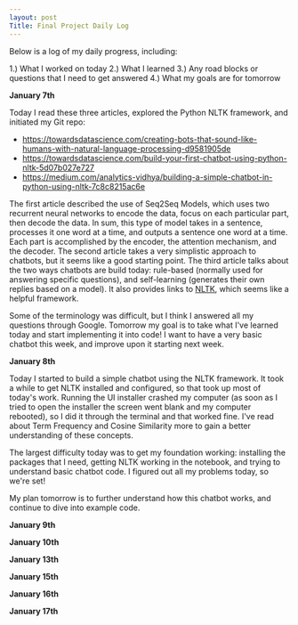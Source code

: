 ```yaml
---
layout: post
Title: Final Project Daily Log
---
```


Below is a log of my daily progress, including:

1.) What I worked on today
2.) What I learned
3.) Any road blocks or questions that I need to get answered
4.) What my goals are for tomorrow

**January 7th**

Today I read these three articles, explored the Python NLTK framework, and initiated my Git repo:
- <https://towardsdatascience.com/creating-bots-that-sound-like-humans-with-natural-language-processing-d9581905de>
- <https://towardsdatascience.com/build-your-first-chatbot-using-python-nltk-5d07b027e727>
- <https://medium.com/analytics-vidhya/building-a-simple-chatbot-in-python-using-nltk-7c8c8215ac6e>

The first article described the use of Seq2Seq Models, which uses two recurrent neural networks to encode the data, focus on each particular part, then decode the data. In sum, this type of model takes in a sentence, processes it one word at a time, and outputs a sentence one word at a time. Each part is accomplished by the encoder, the attention mechanism, and the decoder.
The second article takes a very simplistic approach to chatbots, but it seems like a good starting point.
The third article talks about the two ways chatbots are build today: rule-based (normally used for answering specific questions), and self-learning (generates their own replies based on a model). It also provides links to [NLTK](https://www.nltk.org/), which seems like a helpful framework.

Some of the terminology was difficult, but I think I answered all my questions through Google. Tomorrow my goal is to take what I've learned today and start implementing it into code! I want to have a very basic chatbot this week, and improve upon it starting next week.

**January 8th**

Today I started to build a simple chatbot using the NLTK framework. It took a while to get NLTK installed and configured, so that took up most of today's work. Running the UI installer crashed my computer (as soon as I tried to open the installer the screen went blank and my computer rebooted), so I did it through the terminal and that worked fine. I've read about Term Frequency and Cosine Similarity more to gain a better understanding of these concepts.

The largest difficulty today was to get my foundation working: installing the packages that I need, getting NLTK working in the notebook, and trying to understand basic chatbot code. I figured out all my problems today, so we're set!

My plan tomorrow is to further understand how this chatbot works, and continue to dive into example code.

**January 9th**

**January 10th**

**January 13th**

**January 15th**

**January 16th**

**January 17th**
